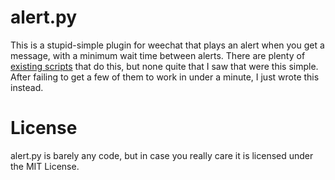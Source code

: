 alert.py
========

This is a stupid-simple plugin for weechat that plays an alert when you
get a message, with a minimum wait time between alerts. There are plenty
of [existing scripts][1] that do this, but none quite that I saw that
were this simple. After failing to get a few of them to work in under a
minute, I just wrote this instead.

License
=======

alert.py is barely any code, but in case you really care it is licensed under the MIT License.

[1]: http://www.weechat.org/scripts/stable/tag/notify/

